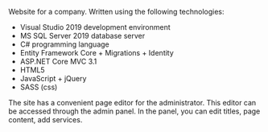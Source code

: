 Website for a company. Written using the following technologies:
- Visual Studio 2019 development environment
- MS SQL Server 2019 database server
- C# programming language
- Entity Framework Core + Migrations + Identity
- ASP.NET Core MVC 3.1
- HTML5
- JavaScript + jQuery
- SASS (css)


The site has a convenient page editor for the administrator. This editor can be accessed through the admin panel. 
In the panel, you can edit titles, page content, add services.
